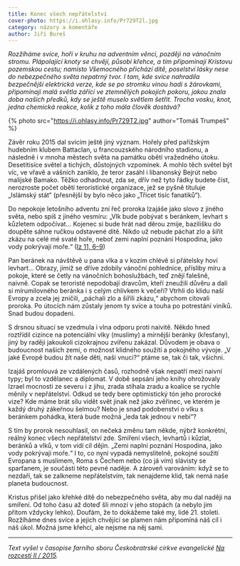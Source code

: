 ```yaml
---
title: Konec všech nepřátelství
cover-photo: https://i.ohlasy.info/Pr729T2l.jpg
category: názory a komentáře
author: Jiří Bureš
---
```


*Rozžíháme svíce, hoří v kruhu na adventním věnci, později na vánočním stromu. Plápolající knoty se chvějí, působí křehce, a tím připomínají Kristovu pozemskou cestu; namísto Všemocného přichází dítě, poselství lásky nese do nebezpečného světa nepatrný tvor. I tam, kde svíce nahradila bezpečnější elektrická verze, kde se po stromku vinou hadi s žárovkami, připomínají malá světla zářící ve ztemnělých pokojích pokoru, jakou znala doba našich předků, kdy se ještě muselo světlem šetřit. Trocha vosku, knot, jedna chemická reakce, kolik z toho mála člověk dostává?*

{% photo src="https://i.ohlasy.info/Pr729T2.jpg" author="Tomáš Trumpeš" %}

Závěr roku 2015 dal svícím ještě jiný význam. Hořely před pařížským hudebním klubem Battaclan, u francouzského národního stadionu, a následně i v mnoha městech světa na památku obětí vražedného útoku. Desetitisíce světel a tichých, důstojných vzpomínek. A mohlo těch světel být víc, ve vřavě a vášních zaniklo, že teror zasáhl i libanonský Bejrút nebo malijské Bamako. Těžko odhadnout, zda se, dřív než tyto řádky budete číst, nerozroste počet obětí teroristické organizace, jež se pyšně tituluje „Islámský stát“ (přesnější by bylo něco jako „Třicet tisíc fanatiků“).

Do nepokoje letošního adventu zní řeč proroka Izajáše jako slovo z jiného světa, nebo spíš z jiného vesmíru: „Vlk bude pobývat s beránkem, levhart s kůzletem odpočívat… Kojenec si bude hrát nad děrou zmije, bazilišku do doupěte sáhne ručkou odstavené dítě. Nikdo už nebude páchat zlo a šířit zkázu na celé mé svaté hoře, neboť zemi naplní poznání Hospodina, jako vody pokrývají moře.“ ([Iz 11, 6–9](http://www.biblenet.cz/app/bible/passage?passagePath.path=izajas%2011,1-10))

Pan beránek na návštěvě u pana vlka a v kozím chlévě si přátelsky hoví levhart… Obrazy, jimiž se dříve zdobily vánoční pohlednice, přísliby míru a pokoje, které se četly na vánočních bohoslužbách, teď znějí falešně, naivně. Copak se teroristé nepodobají dravcům, kteří zneužili důvěru a dali si mírumilovného beránka i s celým chlívkem k večeři? Vtrhli do klidu naší Evropy a zcela jej zničili, „páchali zlo a šířili zkázu,“ abychom citovali proroka. Po útocích nám zůstaly jenom ty svíce a touha po potrestání viníků. Snad budou dopadeni.

S drsnou situací se vzedmula i vlna odporu proti naivitě. Někdo hned roztřídil cizince na potenciální vlky (muslimy) a mírnější beránky (křesťany), jiný by raději jakoukoli cizokrajnou zvířenu zakázal. Důvodem je obava o budoucnost našich zemí, o možnost klidného soužití a pokojného vývoje. „V jaké Evropě budou žít naše děti, naši vnuci?“ ptáme se, tak či tak, všichni.

Izajáš promlouvá ze vzdálených časů, rozhodně však nepatří mezi naivní typy; byl to vzdělanec a diplomat. V době sepsání jeho knihy ohrožovaly Izrael mocnosti ze severu i z jihu, zrada stíhala zradu a koalice se rychle měnily v nepřátelství. Odkud se tedy bere optimistický tón jeho prorocké vize? Kde máme brát sílu vidět svět jinak než jako zvěřinec, ve kterém je každý druhý zákeřnou šelmou? Nebo je snad podobenství o vlku s beránkem pohádka, která bude možná „leda tak jednou v nebi“?

S tím by prorok nesouhlasil, on nečeká změnu tam někde, nýbrž konkrétní, reálný konec všech nepřátelství zde. Smíření všech, levhartů i kůzlat, beránků a vlků, v tom vidí cíl dějin. „Zemi naplní poznání Hospodina, jako vody pokrývají moře.“ I to, co nyní vypadá nemyslitelně, pokojné soužití Evropana s muslimem, Roma s Čechem nebo (co já vím) slávisty se sparťanem, je součástí této pevné naděje. A zároveň varováním: když se to nezdaří, tak se zalkneme nepřátelstvím, tak nenajdeme klid, tak nemá naše planeta budoucnost.

Kristus přišel jako křehké dítě do nebezpečného světa, aby mu dal naději na smíření. Od toho času až doteď šli mnozí v jeho stopách (a nebylo jim přitom vždycky lehko). Doufám, že to dokážeme také my, lidé 21. století. Rozžíháme dnes svíce a jejich chvějící se plamen nám připomíná náš cíl i náš úkol. Možná jsme křehcí, ale nejsme na něj sami.

---

*Text vyšel v časopise farního sboru Českobratrské církve evangelické [Na rozcestí II / 2015](http://boskovice.evangnet.cz/sites/boskovice.evangnet.cz/files/Casopis%20FS%20CCE%20-%202_0.pdf).*
